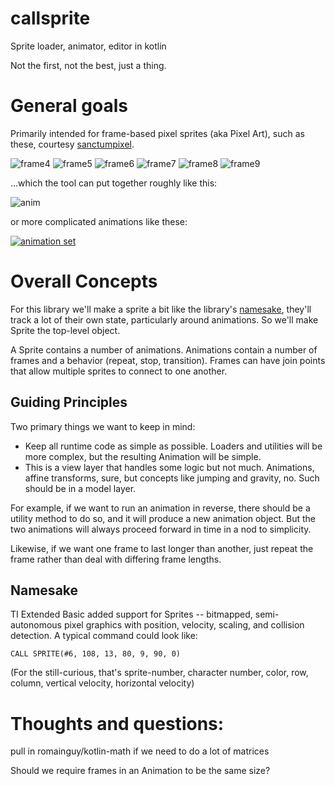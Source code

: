 # callsprite
Sprite loader, animator, editor in kotlin

Not the first, not the best, just a thing.

# General goals
Primarily intended for frame-based pixel sprites (aka Pixel Art), such as these, courtesy 
[sanctumpixel](https://sanctumpixel.itch.io/fire-column-pixel-art-effect).

![frame4](https://github.com/pforhan/callsprite/raw/main/editor/src/main/resources/fire_column_medium_4.png)
![frame5](https://github.com/pforhan/callsprite/raw/main/editor/src/main/resources/fire_column_medium_5.png)
![frame6](https://github.com/pforhan/callsprite/raw/main/editor/src/main/resources/fire_column_medium_6.png)
![frame7](https://github.com/pforhan/callsprite/raw/main/editor/src/main/resources/fire_column_medium_7.png)
![frame8](https://github.com/pforhan/callsprite/raw/main/editor/src/main/resources/fire_column_medium_8.png)
![frame9](https://github.com/pforhan/callsprite/raw/main/editor/src/main/resources/fire_column_medium_9.png)

...which the tool can put together roughly like this:

![anim](https://github.com/pforhan/callsprite/raw/main/site/100ms-anim.gif)

or more complicated animations like these:

[![animation set](https://img.youtube.com/vi/VID/2O4BTYVthDU.jpg)](https://www.youtube.com/watch?v=2O4BTYVthDU)

# Overall Concepts 

For this library we'll make a sprite a bit like the library's [namesake](#namesake), they'll track a
lot of their own state, particularly around animations.  So we'll make Sprite the top-level object.

A Sprite contains a number of animations. Animations contain a number of frames and a 
behavior (repeat, stop, transition). Frames can have join points that allow multiple sprites to 
connect to one another. 

## Guiding Principles

Two primary things we want to keep in mind:
* Keep all runtime code as simple as possible.  Loaders and utilities will be more complex, but the 
resulting Animation will be simple.
* This is a view layer that handles some logic but not much.  Animations, affine transforms, sure, 
but concepts like jumping and gravity, no.  Such should be in a model layer.

For example, if we want to run an animation in reverse, there should be a utility method to do so, 
and it will produce a new animation object.  But the two animations will always proceed forward in 
time in a nod to simplicity. 

Likewise, if we want one frame to last longer than another, just repeat the frame rather than deal
with differing frame lengths.

## Namesake

TI Extended Basic added support for Sprites -- bitmapped, semi-autonomous pixel graphics with 
position, velocity, scaling, and collision detection.  A typical command could look like:

```
CALL SPRITE(#6, 108, 13, 80, 9, 90, 0)
```

(For the still-curious, that's sprite-number, character number, color, row, column, vertical 
velocity, horizontal velocity)

# Thoughts and questions:
pull in romainguy/kotlin-math if we need to do a lot of matrices

Should we require frames in an Animation to be the same size?